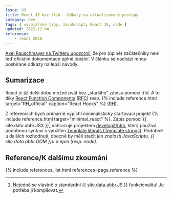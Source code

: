 ```yaml
---
issue: 93
title: React JS bez tříd – Odkazy na aktualizované postupy
category: dev
tags: [ vývojářské tipy, JavaScript, React JS, node ]
updated: 2022-12-04
reference:
    - react_2020
---
```


[Axel Rauschmayer na Twitteru upozornil](https://twitter.com/rauschma/status/1301598857067933696), že pro (úplné) začátečníky není teď oficiální dokumentace úplně ideální.
V článku se nachází mnou posbírané odkazy na lepší návody.

<!--more-->

## Sumarizace
React je již delší dobu možné psát bez „staršího” zápisu pomocí tříd. A to díky [React Function Components](https://reactjs.org/docs/components-and-props.html) (<abbr title="React Function Components">RFC</abbr>) resp. {% include reference.html target="RH_official" caption="React Hooks" %} (<abbr title="React Hooks">RH</abbr>).

Z referencích bych primárně vypíchl minimalistický startovací projekt {% include reference.html target="minimal_react" %}. Zápis pomocí {{ site.data.abbr.JSX }}[^1] nahrazuje projektem [developit/htm](https://github.com/developit/htm), který používá podobnou syntaxi s využitím [Template literals (Template strings)](https://developer.mozilla.org/en-US/docs/Web/JavaScript/Reference/Template_literals "Dokumentace na MDN"). Podobně u dalších rozhodnutí, obecně by měli stačit jen *znalosti JavaScriptu, {{ site.data.abbr.DOM }}u a npm (resp. node)*.

## Reference/K dalšímu zkoumání
{% include references_list.html references=page.reference %}

[^1]: Nejedná se vlastně o standardní {{ site.data.abbr.JS }} funkcionalitu! Je potřeba ji kompilovat.
